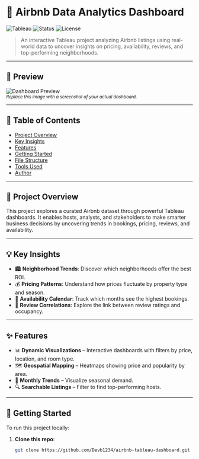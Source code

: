 # 🏡 Airbnb Data Analytics Dashboard

![Tableau](https://img.shields.io/badge/Built%20With-Tableau-blue.svg)
![Status](https://img.shields.io/badge/Status-Completed-brightgreen)
![License](https://img.shields.io/badge/License-MIT-lightgrey)

> An interactive Tableau project analyzing Airbnb listings using real-world data to uncover insights on pricing, availability, reviews, and top-performing neighborhoods.

---

## 📸 Preview

![Dashboard Preview](assets/dashboard-screenshot.png)  
<sub>*Replace this image with a screenshot of your actual dashboard.*</sub>

---

## 📌 Table of Contents

- [Project Overview](#-project-overview)
- [Key Insights](#-key-insights)
- [Features](#-features)
- [Getting Started](#-getting-started)
- [File Structure](#-file-structure)
- [Tools Used](#-tools-used)
- [Author](#-author)

---

## 🧠 Project Overview

This project explores a curated Airbnb dataset through powerful Tableau dashboards. It enables hosts, analysts, and stakeholders to make smarter business decisions by uncovering trends in bookings, pricing, reviews, and availability.

---

## 💡 Key Insights

- 🏙️ **Neighborhood Trends**: Discover which neighborhoods offer the best ROI.
- 💰 **Pricing Patterns**: Understand how prices fluctuate by property type and season.
- 📅 **Availability Calendar**: Track which months see the highest bookings.
- 🌟 **Review Correlations**: Explore the link between review ratings and occupancy.

---

## ✨ Features

- 📊 **Dynamic Visualizations** – Interactive dashboards with filters by price, location, and room type.
- 🗺️ **Geospatial Mapping** – Heatmaps showing price and popularity by area.
- 📆 **Monthly Trends** – Visualize seasonal demand.
- 🔍 **Searchable Listings** – Filter to find top-performing hosts.

---

## 🚀 Getting Started

To run this project locally:

1. **Clone this repo**:
   ```bash
   git clone https://github.com/Devb1234/airbnb-tableau-dashboard.git
